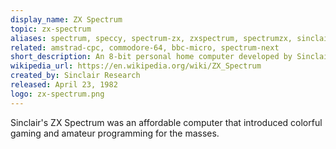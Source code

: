 ```yaml
---
display_name: ZX Spectrum
topic: zx-spectrum
aliases: spectrum, speccy, spectrum-zx, zxspectrum, spectrumzx, sinclair, sinclair-spectrum
related: amstrad-cpc, commodore-64, bbc-micro, spectrum-next
short_description: An 8-bit personal home computer developed by Sinclair Research and Britain's best-selling microcomputer.
wikipedia_url: https://en.wikipedia.org/wiki/ZX_Spectrum
created_by: Sinclair Research
released: April 23, 1982
logo: zx-spectrum.png
---
```

Sinclair's ZX Spectrum was an affordable computer that introduced colorful gaming and amateur programming for the masses. 
